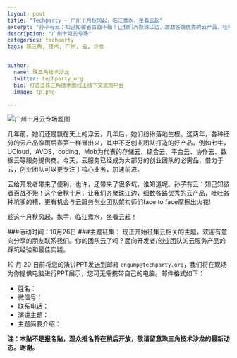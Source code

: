 ```yaml
---
layout: post
title: "Techparty - 广州十月秋风起，临江煮水，坐看云起"
excerpt: "孙子有云：知己知彼者百战不殆！让我们齐聚珠江边，数数各路优秀的云产品，吐吐各种坑爹的槽，更可与初创团队face to face摩擦出火花!"
description: "广州十月云专场"
categories: techparty
tags: 珠三角, 技术, 广州, 云, 沙龙


author:
  name: 珠三角技术沙龙
  twitter: techparty_org
  bio: 打造泛珠三角技术圈线上线下交流的平台
  image: tp.png

---
```


![广州十月云专场题图](http://ww1.sinaimg.cn/large/6907a9d0gw1el9dyiun7gj20ez0fc758.jpg)

几年前，她们还是飘在天上的浮云，几年后，她们纷纷落地生根。这两年，各种细分的云产品像雨后春笋一样冒出来，其中不乏创业团队打造的好产品，例如七牛，UCloud，AVOS，coding，Mob为代表的存储云、综合云、平台云、协作云、数据云等服务提供商。今天，云服务已经成为大部分的创业团队的必需品，借力于云，创业团队可以更专注于核心业务，加速前进。

云给开发者带来了便利，也许，还带来了很多坑，谁知道呢。孙子有云：知己知彼者百战不殆！这个金秋十月，让我们齐聚珠江边，细数各路优秀的云产品，吐吐各种坑爹的槽，更有机会与云服务创业团队架构师们face to face摩擦出火花!

趁这十月秋风起，携手，临江煮水，坐看云起！

###活动时间：10月26日
###主题征集： 现正开始征集云相关的主题，欢迎有意向分享的朋友联系我们。你的团队云了吗？面向开发者/创业团队的云服务产品的踩坑经验和最佳实践。

10 月 20 日前将您的演讲PPT发送到邮箱 `cngump@techparty.org`，我们将在现场为你提供电脑进行PPT展示，您可无需携带自己的电脑。邮件格式如下：

* 姓名：
* 微信号：
* 联系电话：
* 演讲主题：
* 主题简要介绍：

**注：本贴不是报名贴，观众报名将在稍后开放，敬请留意珠三角技术沙龙的最新动态。谢谢。**